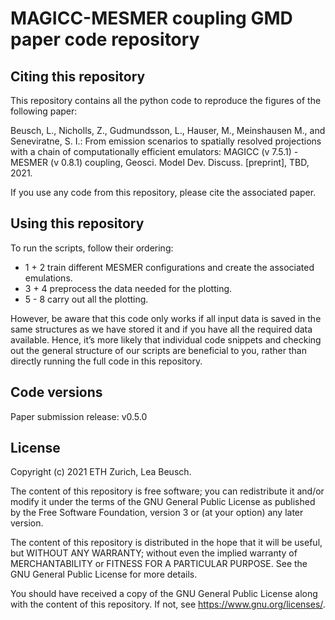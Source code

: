 # MAGICC-MESMER coupling GMD paper code repository

## Citing this repository

This repository contains all the python code to reproduce the figures of the following paper:

Beusch, L., Nicholls, Z., Gudmundsson, L., Hauser, M., Meinshausen M., and Seneviratne, S. I.: From emission scenarios to spatially resolved projections with a chain of computationally efficient emulators: MAGICC (v 7.5.1) - MESMER (v 0.8.1) coupling, Geosci. Model Dev. Discuss. [preprint], TBD, 2021.

If you use any code from this repository, please cite the associated paper.

## Using this repository

To run the scripts, follow their ordering:

- 1 + 2 train different MESMER configurations and create the associated emulations.
- 3 + 4 preprocess the data needed for the plotting.
- 5 - 8 carry out all the plotting.

However, be aware that this code only works if all input data is saved in the same structures as we have stored it and if you have all the required data available. Hence, it’s more likely that individual code snippets and checking out the general structure of our scripts are beneficial to you, rather than directly running the full code in this repository.

## Code versions

Paper submission release: v0.5.0

## License

Copyright (c) 2021 ETH Zurich, Lea Beusch.

The content of this repository is free software; you can redistribute it and/or modify it under the terms of the GNU General Public License as published by the Free Software Foundation, version 3 or (at your option) any later version.

The content of this repository is distributed in the hope that it will be useful, but WITHOUT ANY WARRANTY; without even the implied warranty of MERCHANTABILITY or FITNESS FOR A PARTICULAR PURPOSE. See the GNU General Public License for more details.

You should have received a copy of the GNU General Public License along with the content of this repository. If not, see https://www.gnu.org/licenses/.
